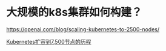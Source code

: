 # 大规模的k8s集群如何构建？


https://openai.com/blog/scaling-kubernetes-to-2500-nodes/

[Kubernetes扩容到7,500节点的历程](https://mp.weixin.qq.com/s/l7bVpCt64QJSxlh4r1Hqyw)
